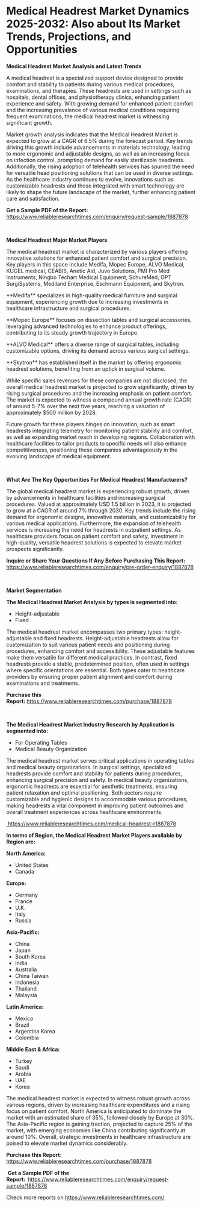 <p><h1>Medical Headrest Market Dynamics 2025-2032: Also about Its Market Trends, Projections, and Opportunities</h1></p><p><strong>Medical Headrest Market Analysis and Latest Trends</strong></p>
<p><p>A medical headrest is a specialized support device designed to provide comfort and stability to patients during various medical procedures, examinations, and therapies. These headrests are used in settings such as hospitals, dental offices, and physiotherapy clinics, enhancing patient experience and safety. With growing demand for enhanced patient comfort and the increasing prevalence of various medical conditions requiring frequent examinations, the medical headrest market is witnessing significant growth.</p><p>Market growth analysis indicates that the Medical Headrest Market is expected to grow at a CAGR of 6.5% during the forecast period. Key trends driving this growth include advancements in materials technology, leading to more ergonomic and adjustable designs, as well as an increasing focus on infection control, prompting demand for easily sterilizable headrests. Additionally, the rising adoption of telehealth services has spurred the need for versatile head positioning solutions that can be used in diverse settings. As the healthcare industry continues to evolve, innovations such as customizable headrests and those integrated with smart technology are likely to shape the future landscape of the market, further enhancing patient care and satisfaction.</p></p>
<p><strong>Get a Sample PDF of the Report:&nbsp;</strong> <a href="https://www.reliableresearchtimes.com/enquiry/request-sample/1887878?utm_campaign=2993&utm_medium=2&utm_source=Github&utm_content=ia&utm_term=04032025&utm_id=medical-headrest">https://www.reliableresearchtimes.com/enquiry/request-sample/1887878</a></p>
<p>&nbsp;</p>
<p><strong>Medical Headrest Major Market Players</strong></p>
<p><p>The medical headrest market is characterized by various players offering innovative solutions for enhanced patient comfort and surgical precision. Key players in this space include Medifa, Mopec Europe, ALVO Medical, KUGEL medical, CEABIS, Anetic Aid, Juvo Solutions, PMI Pro Med Instruments, Ningbo Techart Medical Equipment, SchureMed, OPT SurgiSystems, Mediland Enterprise, Eschmann Equipment, and Skytron.</p><p>**Medifa** specializes in high-quality medical furniture and surgical equipment, experiencing growth due to increasing investments in healthcare infrastructure and surgical procedures. </p><p>**Mopec Europe** focuses on dissection tables and surgical accessories, leveraging advanced technologies to enhance product offerings, contributing to its steady growth trajectory in Europe.</p><p>**ALVO Medical** offers a diverse range of surgical tables, including customizable options, driving its demand across various surgical settings. </p><p>**Skytron** has established itself in the market by offering ergonomic headrest solutions, benefiting from an uptick in surgical volume.</p><p>While specific sales revenues for these companies are not disclosed, the overall medical headrest market is projected to grow significantly, driven by rising surgical procedures and the increasing emphasis on patient comfort. The market is expected to witness a compound annual growth rate (CAGR) of around 5-7% over the next five years, reaching a valuation of approximately $500 million by 2028.</p><p>Future growth for these players hinges on innovation, such as smart headrests integrating telemetry for monitoring patient stability and comfort, as well as expanding market reach in developing regions. Collaboration with healthcare facilities to tailor products to specific needs will also enhance competitiveness, positioning these companies advantageously in the evolving landscape of medical equipment.</p></p>
<p>&nbsp;</p>
<p><strong>What Are The Key Opportunities For Medical Headrest Manufacturers?</strong></p>
<p><p>The global medical headrest market is experiencing robust growth, driven by advancements in healthcare facilities and increasing surgical procedures. Valued at approximately USD 1.5 billion in 2023, it is projected to grow at a CAGR of around 7% through 2030. Key trends include the rising demand for ergonomic designs, innovative materials, and customizability for various medical applications. Furthermore, the expansion of telehealth services is increasing the need for headrests in outpatient settings. As healthcare providers focus on patient comfort and safety, investment in high-quality, versatile headrest solutions is expected to elevate market prospects significantly.</p></p>
<p><strong>Inquire or Share Your Questions If Any Before Purchasing This Report:</strong> <a href="https://www.reliableresearchtimes.com/enquiry/pre-order-enquiry/1887878?utm_campaign=2993&utm_medium=2&utm_source=Github&utm_content=ia&utm_term=04032025&utm_id=medical-headrest">https://www.reliableresearchtimes.com/enquiry/pre-order-enquiry/1887878</a></p>
<p>&nbsp;</p>
<p><strong>Market Segmentation</strong></p>
<p><strong>The Medical Headrest Market Analysis by types is segmented into:</strong></p>
<p><ul><li>Height-adjustable</li><li>Fixed</li></ul></p>
<p><p>The medical headrest market encompasses two primary types: height-adjustable and fixed headrests. Height-adjustable headrests allow for customization to suit various patient needs and positioning during procedures, enhancing comfort and accessibility. These adjustable features make them versatile for different medical practices. In contrast, fixed headrests provide a stable, predetermined position, often used in settings where specific orientations are essential. Both types cater to healthcare providers by ensuring proper patient alignment and comfort during examinations and treatments.</p></p>
<p><strong>Purchase this Report:&nbsp;</strong><a href="https://www.reliableresearchtimes.com/purchase/1887878?utm_campaign=2993&utm_medium=2&utm_source=Github&utm_content=ia&utm_term=04032025&utm_id=medical-headrest">https://www.reliableresearchtimes.com/purchase/1887878</a></p>
<p>&nbsp;</p>
<p><strong>The Medical Headrest Market Industry Research by Application is segmented into:</strong></p>
<p><ul><li>For Operating Tables</li><li>Medical Beauty Organization</li></ul></p>
<p><p>The medical headrest market serves critical applications in operating tables and medical beauty organizations. In surgical settings, specialized headrests provide comfort and stability for patients during procedures, enhancing surgical precision and safety. In medical beauty organizations, ergonomic headrests are essential for aesthetic treatments, ensuring patient relaxation and optimal positioning. Both sectors require customizable and hygienic designs to accommodate various procedures, making headrests a vital component in improving patient outcomes and overall treatment experiences across healthcare environments.</p></p>
<p><a href="https://www.reliableresearchtimes.com/medical-headrest-r1887878?utm_campaign=2993&utm_medium=2&utm_source=Github&utm_content=ia&utm_term=04032025&utm_id=medical-headrest">&nbsp;https://www.reliableresearchtimes.com/medical-headrest-r1887878</a></p>
<p><strong>In terms of Region, the Medical Headrest Market Players available by Region are:</strong></p>
<p>
    <p> <strong> North America: </strong>
        <ul>
            <li>United States</li>
            <li>Canada</li>
        </ul>
        </p> 
    <p> <strong> Europe: </strong>
        <ul>
            <li>Germany</li>
            <li>France</li>
            <li>U.K.</li>
            <li>Italy</li>
            <li>Russia</li>
        </ul>
        </p> 
    <p> <strong> Asia-Pacific: </strong>
        <ul>
            <li>China</li>
            <li>Japan</li>
            <li>South Korea</li>
            <li>India</li>
            <li>Australia</li>
            <li>China Taiwan</li>
            <li>Indonesia</li>
            <li>Thailand</li>
            <li>Malaysia</li>
        </ul>
        </p> 
    <p> <strong> Latin America: </strong>
        <ul>
            <li>Mexico</li>
            <li>Brazil</li>
            <li>Argentina Korea</li>
            <li>Colombia</li>
        </ul>
        </p> 
    <p> <strong> Middle East & Africa: </strong>
        <ul>
            <li>Turkey</li>
            <li>Saudi</li>
            <li>Arabia</li>
            <li>UAE</li>
            <li>Korea</li>
        </ul>
    </p>
    </p>
<p><p>The medical headrest market is expected to witness robust growth across various regions, driven by increasing healthcare expenditures and a rising focus on patient comfort. North America is anticipated to dominate the market with an estimated share of 35%, followed closely by Europe at 30%. The Asia-Pacific region is gaining traction, projected to capture 25% of the market, with emerging economies like China contributing significantly at around 10%. Overall, strategic investments in healthcare infrastructure are poised to elevate market dynamics considerably.</p></p>
<p><strong>Purchase this Report: </strong><a href="https://www.reliableresearchtimes.com/purchase/1887878?utm_campaign=2993&utm_medium=2&utm_source=Github&utm_content=ia&utm_term=04032025&utm_id=medical-headrest">https://www.reliableresearchtimes.com/purchase/1887878</a></p>
<p>&nbsp;<strong>Get a Sample PDF of the Report:&nbsp;&nbsp;</strong><a href="https://www.reliableresearchtimes.com/enquiry/request-sample/1887878?utm_campaign=2993&utm_medium=2&utm_source=Github&utm_content=ia&utm_term=04032025&utm_id=medical-headrest">https://www.reliableresearchtimes.com/enquiry/request-sample/1887878</a></p>
<p><strong></strong></p>
<p>Check more reports on <a href="https://www.reliableresearchtimes.com/?utm_campaign=2993&utm_medium=2&utm_source=Github&utm_content=ia&utm_term=04032025&utm_id=medical-headrest">https://www.reliableresearchtimes.com/</a></p>
